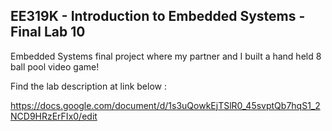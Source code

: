 ## EE319K - Introduction to Embedded Systems - Final Lab 10

Embedded Systems final project where my partner and I built a hand held 8 ball pool video game! 

Find the lab description at link below :

https://docs.google.com/document/d/1s3uQowkEjTSlR0_45svptQb7hqS1_2NCD9HRzErFIx0/edit
